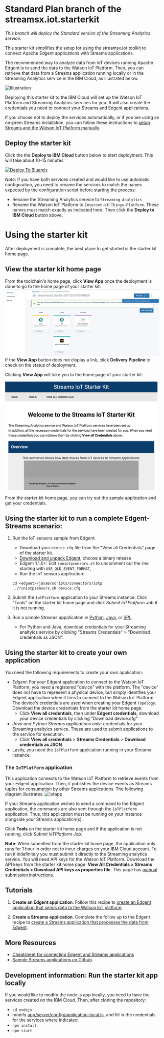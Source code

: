 # Standard Plan branch of the streamsx.iot.starterkit 

*This branch will deploy the Standard version of the Streaming Analytics service*.

This starter kit simplifies the setup for using the streamsx.iot toolkit to connect Apache Edgent applications with Streams applications.

The recommended way to analyze data from IoT devices running Apache Edgent is to send the data to the Watson IoT Platform.  Then, you can retrieve that data from a Streams application running locally or in the Streaming Analytics service in the IBM Cloud, as illustrated below.


![Illustration](https://developer.ibm.com/streamsdev/wp-content/uploads/sites/15/2017/09/edgent-iot-streams.png)

Deploying this starter kit to the IBM Cloud will set up the Watson IoT Platform and Streaming Analytics services for you. It will also create the credentials you need to connect your Streams and Edgent applications. 

If you choose not to deploy the services automatically, or if you are using an on-prem Streams installation, you can follow these instructions to [setup Streams and the Watson IoT Platform manually](https://developer.ibm.com/streamsdev/docs/setup-instructions-connecting-edgent-streams-applications-watson-iot-platform).

## Deploy the starter kit

Click the the **Deploy to IBM Cloud** button below to start deployment. This will take about 10-15 minutes.

[![Deploy To Bluemix](https://bluemix.net/deploy/button.png)](https://bluemix.net/deploy?repository=https%3A%2F%2Fgithub.com%2FIBMStreams%2Fstreamsx.iot.starterkit.git)

*Note:* If you have both services created and would like to use automatic configuration,  you need to rename the services to match the names expected by the configuration script before starting the process:
   - Rename the Streaming Analytics service to `Streaming-Analytics`
   - Rename the Watson IoT Platform to `Internet-of-Things-Platform`. These names must match exactly as indicated here.
   Then click the **Deploy to IBM Cloud** button above.



# Using the starter kit

After deployment is complete, the best place to get started is the starter kit home page.  

## View the starter kit home page

From the toolchain's home page, click **View App** once the deployment is done to go to the home page of your starter kit:
![View App](img/viewapp.png)
If the **View App** button does not display a link, click **Delivery Pipeline** to check on the status of deployment.

Clicking **View App** will take you to the home page of your starter kit:

![Sample home page](img/homepage.png)


From the starter kit home page, you can try out the sample application and get your credentials.



##  Using the starter kit to run a complete Edgent-Streams scenario:

1. Run the IoT sensors sample from Edgent:  
   - Download your `device.cfg` file from the "View all Credentials" page of the starter kit.
   - [Download and unpack Edgent](https://edgent.apache.org), choose a binary release
   - Edgent 1.1.0+: Edit `runiotpsensors.sh` to uncomment out the line starting with `USE_OLD_EVENT_FORMAT`, 
   - Run the IoT sensors application:
    ```
    cd <edgent>/java8/scripts/connectors/iotp
     ./runiotpsensors.sh device.cfg
     ```

2. Submit the `IotPlatform` application to your Streams instance. Click "Tools" on the starter kit home page and click *Submit IoTPlatform Job* if it is not running.

3. Run a sample Streams appplication in [Python](https://streams-github-samples.mybluemix.net/?get=IoT%2FReadEdgentEvents%2Fpython%2FStreamsPythonAndEdgent%2F), [Java](https://streams-github-samples.mybluemix.net/?get=IoT%2FReadEdgentEvents%2Fjava%2FStreamingAnalyticsAndEdgent), or [SPL](https://github.com/IBMStreams/samples/tree/master/IoT/ReadEdgentEvents/spl).
   - For Python and Java, download credentials for your Streaming analtyics service by clicking "Streams Credentials" > "Download credentials as JSON".


 
##  Using the starter kit to create your own application

You need the following requirements to create your own application:

- *Edgent*: For your Edgent application to connect to the Watson IoT Platform, you need a registered "device" with the platform. The "device" does not have to represent a physical device, but simply identifies your Edgent application when it tries to connect to the Watson IoT Platform. The device's credentials are used when creating your Edgent `Topology`.  Download the device credentials from the starter kit home page: 
    - Click **View all credentials**, then under **Edgent credentials**, download your device credentials by clicking "Download device.cfg" 
- *Java and Python Streams applications only*: credentials for your Streaming analtyics service. These are used to submit applications to the service for execution.   
    - Click **View all credentials** > **Streams Credentials** > **Download credentials as JSON**.
- Lastly, you need the `IoTPlatform` application running in your Streams instance.  


### The `IoTPlatform` application 
This application connects to the Watson IoT Platform to retrieve events from your Edgent application. Then, it publishes the device events as Streams tuples for consumption by other Streams applications.  The following diagram illustrates:
![iotapp](https://developer.ibm.com/streamsdev/wp-content/uploads/sites/15/2017/06/iot-edgent.png)

If your Streams application wishes to send a command to the Edgent application, the commands are also sent through the `IoTPlatform` application.  Thus, this application must be running on your instance alongside your Streams application(s).
 
Click **Tools** on the starter kit home page and if the application is not running, click *Submit IoTPlatform Job*.
 
**Note**: When submitted from the starter kit home page, the application only runs for 1 hour in  order not to incur charges on your IBM Cloud account.  To run it indefinitely you must submit it directly to the Streaming analytics service. You will need API keys for the Watson IoT Platform. Download the API keys from the starter kit home page: **View All Credentials > Streams Credentials > Download API keys as properties file**.  This page has [manual submission instructions](https://developer.ibm.com/streamsdev/docs/setup-instructions-connecting-edgent-streams-applications-watson-iot-platform#submit).


## Tutorials

1. **Create an Edgent application**. Follow this recipe to [create an Edgent application that sends data to the Watson IoT platform](https://developer.ibm.com/recipes/tutorials/send-events-to-the-watson-iot-platform-from-a-raspberry-pi-running-apache-edgent/).

2. **Create a Streams application**. Complete the follow up to the Edgent recipe to [create a Streams application that processes the data from Edgent](https://developer.ibm.com/recipes/tutorials/connect-apache-edgent-to-the-streaming-analytics-service-using-the-watson-iot-platform/).

## More Resources

- [Cheatsheet for connecting Edgent and Streams applications](https://developer.ibm.com/streamsdev/docs/cheat-sheet-connecting-edgent-streams-applications/)
- [Sample Streams applications on Github](https://github.com/IBMStreams/samples/tree/master/IoT/ReadEdgentEvents).


## Development information: Run the starter kit app locally
If you would like to modify the node js app locally, you need to have the services created on the IBM Cloud.
Then, after cloning the repository:
* ```cd nodejs```
* modify [app/server/config/application-local.js](nodejs/app/server/config/application-local.js), and fill in the credentials for the services where indicated.
* ```npm install```
* ```npm start```

